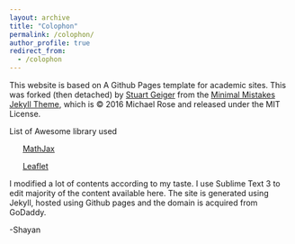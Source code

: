 ```yaml
---
layout: archive
title: "Colophon"
permalink: /colophon/
author_profile: true
redirect_from:
  - /colophon
---
```


This website is based on A Github Pages template for academic sites. This was forked (then detached) by [Stuart Geiger](https://github.com/staeiou) from the [Minimal Mistakes Jekyll Theme](https://mmistakes.github.io/minimal-mistakes/), which is © 2016 Michael Rose and released under the MIT License.

List of Awesome library used

&nbsp; &nbsp; &nbsp; [MathJax](https://www.mathjax.org/)

&nbsp; &nbsp; &nbsp; [Leaflet](https://leafletjs.com/)


I modified a lot of contents according to my taste. I use Sublime Text 3 to edit majority of the content available here. The site is generated using Jekyll, hosted using Github pages and the domain is acquired from GoDaddy.

<!-- The world map is generated using [Mapchat](https://mapchart.net/).
 -->
-Shayan